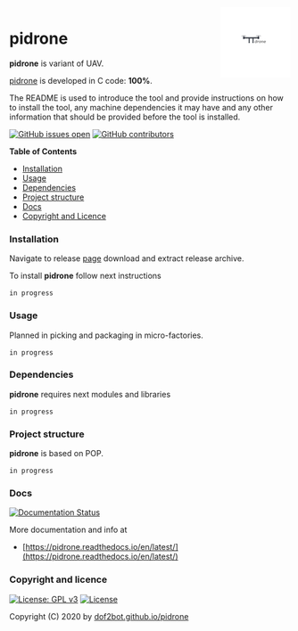 <img align="right" src="https://raw.githubusercontent.com/dof2bot/pidrone/master/docs/pidrone_logo.png" width="25%">

# pidrone

**pidrone** is variant of UAV.

[pidrone](https://en.wikipedia.org/wiki/Unmanned_aerial_vehicle) is developed in C code: **100%**.

The README is used to introduce the tool and provide instructions on
how to install the tool, any machine dependencies it may have and any
other information that should be provided before the tool is installed.

[![GitHub issues open](https://img.shields.io/github/issues/dof2bot/pidrone.svg)](https://github.com/dof2bot/pidrone/issues)
 [![GitHub contributors](https://img.shields.io/github/contributors/dof2bot/pidrone.svg)](https://github.com/dof2bot/pidrone/graphs/contributors)

<!-- START doctoc -->
**Table of Contents**

- [Installation](#installation)
- [Usage](#usage)
- [Dependencies](#dependencies)
- [Project structure](#project-structure)
- [Docs](#docs)
- [Copyright and Licence](#copyright-and-licence)
<!-- END doctoc -->

### Installation

Navigate to release [page](https://github.com/dof2bot/pidrone/releases) download and extract release archive.

To install **pidrone** follow next instructions
```
in progress
```

### Usage

Planned in picking and packaging in micro-factories.
```
in progress
```

### Dependencies

**pidrone** requires next modules and libraries
```
in progress
```

### Project structure

**pidrone** is based on POP.
```
in progress
```

### Docs

[![Documentation Status](https://readthedocs.org/projects/pidrone/badge/?version=latest)](https://pidrone.readthedocs.io/projects/pidrone/en/latest/?badge=latest)

More documentation and info at
* [https://pidrone.readthedocs.io/en/latest/](https://pidrone.readthedocs.io/en/latest/)

### Copyright and licence

[![License: GPL v3](https://img.shields.io/badge/License-GPLv3-blue.svg)](https://www.gnu.org/licenses/gpl-3.0) [![License](https://img.shields.io/badge/License-Apache%202.0-blue.svg)](https://opensource.org/licenses/Apache-2.0)

Copyright (C) 2020 by [dof2bot.github.io/pidrone](https://dof2bot.github.io/pidrone)

